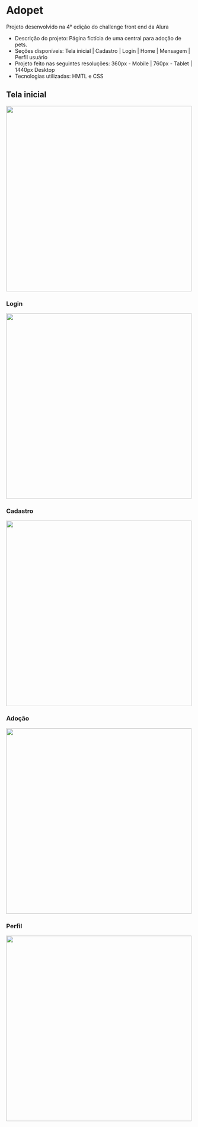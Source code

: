 # Adopet

 Projeto desenvolvido na 4° edição do challenge front end da Alura
 
 - Descrição do projeto:  Página fictícia de uma central para adoção de pets. <br>
 - Seções disponíveis: Tela inicial | Cadastro | Login | Home | Mensagem | Perfil usuário
 - Projeto feito nas seguintes resoluções: 360px - Mobile | 760px - Tablet | 1440px Desktop
 - Tecnologias utilizadas: HMTL e CSS
 
 ## Tela inicial
<img width="500" src="assets/img/readme1.png"> <br>

### Login
<img width="500" src="assets/img/readme2.png"> <br>

### Cadastro
<img width="500" src="assets/img/readme3.png"> <br>

### Adoção
<img width="500" src="assets/img/readme4.png"> <br>

### Perfil
<img width="500" src="assets/img/readme5.png"> <br>